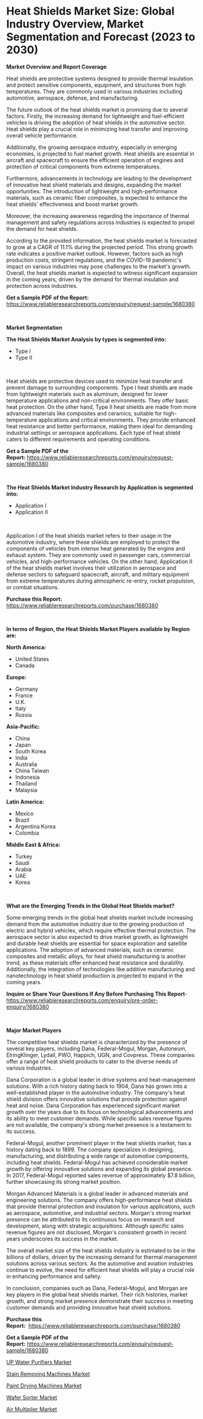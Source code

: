 <p><h1>Heat Shields Market Size: Global Industry Overview, Market Segmentation and Forecast (2023 to 2030)</h1></p><p><strong>Market Overview and Report Coverage</strong></p>
<p><p>Heat shields are protective systems designed to provide thermal insulation and protect sensitive components, equipment, and structures from high temperatures. They are commonly used in various industries including automotive, aerospace, defense, and manufacturing.</p><p>The future outlook of the heat shields market is promising due to several factors. Firstly, the increasing demand for lightweight and fuel-efficient vehicles is driving the adoption of heat shields in the automotive sector. Heat shields play a crucial role in minimizing heat transfer and improving overall vehicle performance.</p><p>Additionally, the growing aerospace industry, especially in emerging economies, is projected to fuel market growth. Heat shields are essential in aircraft and spacecraft to ensure the efficient operation of engines and protection of critical components from extreme temperatures.</p><p>Furthermore, advancements in technology are leading to the development of innovative heat shield materials and designs, expanding the market opportunities. The introduction of lightweight and high-performance materials, such as ceramic fiber composites, is expected to enhance the heat shields' effectiveness and boost market growth.</p><p>Moreover, the increasing awareness regarding the importance of thermal management and safety regulations across industries is expected to propel the demand for heat shields.</p><p>According to the provided information, the heat shields market is forecasted to grow at a CAGR of 11.1% during the projected period. This strong growth rate indicates a positive market outlook. However, factors such as high production costs, stringent regulations, and the COVID-19 pandemic's impact on various industries may pose challenges to the market's growth. Overall, the heat shields market is expected to witness significant expansion in the coming years, driven by the demand for thermal insulation and protection across industries.</p></p>
<p><strong>Get a Sample PDF of the Report:</strong> <a href="https://www.reliableresearchreports.com/enquiry/request-sample/1680380">https://www.reliableresearchreports.com/enquiry/request-sample/1680380</a></p>
<p>&nbsp;</p>
<p><strong>Market Segmentation</strong></p>
<p><strong>The Heat Shields Market Analysis by types is segmented into:</strong></p>
<p><ul><li>Type I</li><li>Type II</li></ul></p>
<p>&nbsp;</p>
<p><p>Heat shields are protective devices used to minimize heat transfer and prevent damage to surrounding components. Type I heat shields are made from lightweight materials such as aluminum, designed for lower temperature applications and non-critical environments. They offer basic heat protection. On the other hand, Type II heat shields are made from more advanced materials like composites and ceramics, suitable for high-temperature applications and critical environments. They provide enhanced heat resistance and better performance, making them ideal for demanding industrial settings or aerospace applications. Each type of heat shield caters to different requirements and operating conditions.</p></p>
<p><strong>Get a Sample PDF of the Report:</strong>&nbsp;<a href="https://www.reliableresearchreports.com/enquiry/request-sample/1680380">https://www.reliableresearchreports.com/enquiry/request-sample/1680380</a></p>
<p>&nbsp;</p>
<p><strong>The Heat Shields Market Industry Research by Application is segmented into:</strong></p>
<p><ul><li>Application I</li><li>Application II</li></ul></p>
<p>&nbsp;</p>
<p><p>Application I of the heat shields market refers to their usage in the automotive industry, where these shields are employed to protect the components of vehicles from intense heat generated by the engine and exhaust system. They are commonly used in passenger cars, commercial vehicles, and high-performance vehicles. On the other hand, Application II of the heat shields market involves their utilization in aerospace and defense sectors to safeguard spacecraft, aircraft, and military equipment from extreme temperatures during atmospheric re-entry, rocket propulsion, or combat situations.</p></p>
<p><strong>Purchase this Report:</strong>&nbsp; <a href="https://www.reliableresearchreports.com/purchase/1680380">https://www.reliableresearchreports.com/purchase/1680380</a></p>
<p>&nbsp;</p>
<p><strong>In terms of Region, the Heat Shields Market Players available by Region are:</strong></p>
<p>
    <p> <strong> North America: </strong>
        <ul>
            <li>United States</li>
            <li>Canada</li>
        </ul>
        </p> 
    <p> <strong> Europe: </strong>
        <ul>
            <li>Germany</li>
            <li>France</li>
            <li>U.K.</li>
            <li>Italy</li>
            <li>Russia</li>
        </ul>
        </p> 
    <p> <strong> Asia-Pacific: </strong>
        <ul>
            <li>China</li>
            <li>Japan</li>
            <li>South Korea</li>
            <li>India</li>
            <li>Australia</li>
            <li>China Taiwan</li>
            <li>Indonesia</li>
            <li>Thailand</li>
            <li>Malaysia</li>
        </ul>
        </p> 
    <p> <strong> Latin America: </strong>
        <ul>
            <li>Mexico</li>
            <li>Brazil</li>
            <li>Argentina Korea</li>
            <li>Colombia</li>
        </ul>
        </p> 
    <p> <strong> Middle East & Africa: </strong>
        <ul>
            <li>Turkey</li>
            <li>Saudi</li>
            <li>Arabia</li>
            <li>UAE</li>
            <li>Korea</li>
        </ul>
    </p>
    </p>
<p>&nbsp;</p>
<p><strong>What are the Emerging Trends in the Global Heat Shields market?</strong></p>
<p><p>Some emerging trends in the global heat shields market include increasing demand from the automotive industry due to the growing production of electric and hybrid vehicles, which require effective thermal protection. The aerospace sector is also expected to drive market growth, as lightweight and durable heat shields are essential for space exploration and satellite applications. The adoption of advanced materials, such as ceramic composites and metallic alloys, for heat shield manufacturing is another trend, as these materials offer enhanced heat resistance and durability. Additionally, the integration of technologies like additive manufacturing and nanotechnology in heat shield production is projected to expand in the coming years.</p></p>
<p><strong>Inquire or Share Your Questions If Any Before Purchasing This Report</strong>- <a href="https://www.reliableresearchreports.com/enquiry/pre-order-enquiry/1680380">https://www.reliableresearchreports.com/enquiry/pre-order-enquiry/1680380</a></p>
<p>&nbsp;</p>
<p><strong>Major Market Players</strong></p>
<p><p>The competitive heat shields market is characterized by the presence of several key players, including Dana, Federal-Mogul, Morgan, Autoneum, ElringKlinger, Lydall, PWO, Happich, UGN, and Covpress. These companies offer a range of heat shield products to cater to the diverse needs of various industries.</p><p>Dana Corporation is a global leader in drive systems and heat-management solutions. With a rich history dating back to 1904, Dana has grown into a well-established player in the automotive industry. The company's heat shield division offers innovative solutions that provide protection against heat and noise. Dana Corporation has experienced significant market growth over the years due to its focus on technological advancements and its ability to meet customer demands. While specific sales revenue figures are not available, the company's strong market presence is a testament to its success.</p><p>Federal-Mogul, another prominent player in the heat shields market, has a history dating back to 1899. The company specializes in designing, manufacturing, and distributing a wide range of automotive components, including heat shields. Federal-Mogul has achieved considerable market growth by offering innovative solutions and expanding its global presence. In 2017, Federal-Mogul reported sales revenue of approximately $7.8 billion, further showcasing its strong market position.</p><p>Morgan Advanced Materials is a global leader in advanced materials and engineering solutions. The company offers high-performance heat shields that provide thermal protection and insulation for various applications, such as aerospace, automotive, and industrial sectors. Morgan's strong market presence can be attributed to its continuous focus on research and development, along with strategic acquisitions. Although specific sales revenue figures are not disclosed, Morgan's consistent growth in recent years underscores its success in the market.</p><p>The overall market size of the heat shields industry is estimated to be in the billions of dollars, driven by the increasing demand for thermal management solutions across various sectors. As the automotive and aviation industries continue to evolve, the need for efficient heat shields will play a crucial role in enhancing performance and safety.</p><p>In conclusion, companies such as Dana, Federal-Mogul, and Morgan are key players in the global heat shields market. Their rich histories, market growth, and strong market presence demonstrate their success in meeting customer demands and providing innovative heat shield solutions.</p></p>
<p><strong>Purchase this Report:</strong>&nbsp;&nbsp;<a href="https://www.reliableresearchreports.com/purchase/1680380">https://www.reliableresearchreports.com/purchase/1680380</a></p>
<p></p>
<p><strong>Get a Sample PDF of the Report:</strong>&nbsp;<a href="https://www.reliableresearchreports.com/enquiry/request-sample/1680380">https://www.reliableresearchreports.com/enquiry/request-sample/1680380</a></p>
<p><p><a href="https://www.linkedin.com/pulse/up-water-purifiers-market-size-growth-forecast-from-2023--yhrlf/">UP Water Purifiers Market</a></p><p><a href="https://medium.com/@ameliahaleyi77567/stain-removing-machines-market-size-growth-forecast-2023-2030-ea5317cfcb80">Stain Removing Machines Market</a></p><p><a href="https://www.linkedin.com/pulse/paint-drying-machines-market-research-report-provides-thorough-2d4of/">Paint Drying Machines Market</a></p><p><a href="https://github.com/pizolina/Market-Research-Report-List-1/blob/main/wafer-sorter-market.md">Wafer Sorter Market</a></p><p><a href="https://medium.com/@itzelheller546/air-multiplier-market-size-growth-forecast-2023-2030-cefde4302ba9">Air Multiplier Market</a></p></p>